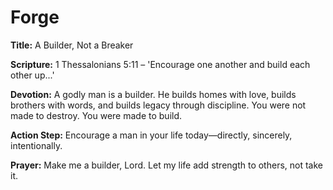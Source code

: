 # Forge

**Title:** A Builder, Not a Breaker

**Scripture:** 1 Thessalonians 5:11 – 'Encourage one another and build each other up...'

**Devotion:**
A godly man is a builder. He builds homes with love, builds brothers with words, and builds legacy through discipline. You were not made to destroy. You were made to build.

**Action Step:** Encourage a man in your life today—directly, sincerely, intentionally.

**Prayer:**
Make me a builder, Lord. Let my life add strength to others, not take it.